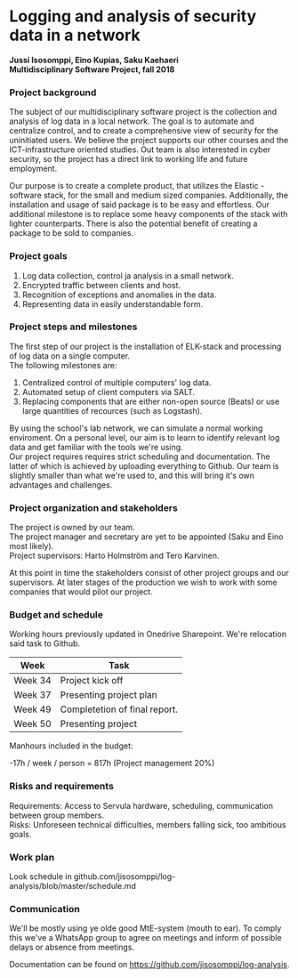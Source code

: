 # Logging and analysis of security data in a network

**Jussi Isosomppi, Eino Kupias, Saku Kaehaeri**  
**Multidisciplinary Software Project, fall 2018**  

### Project background

The subject of our multidisciplinary software project is the collection and analysis of log data in a local network. The goal is to automate and centralize control, and to create a comprehensive view of security for the uninitiated users. We believe the project supports our other courses and the ICT-infrastructure oriented studies. Out team is also interested in cyber security, so the project has a direct link to working life and future employment.

Our purpose is to create a complete product, that utilizes the Elastic -software stack, for the small and medium sized companies. Additionally, the installation and usage of said package is to be  easy and effortless. Our additional milestone is to replace some heavy components of the stack with lighter counterparts. There is also the potential benefit of creating a package to be sold to companies.

### Project goals 

1) Log data collection, control ja analysis in a small network.  
2) Encrypted traffic between clients and host.
3) Recognition of exceptions and anomalies in the data.  
4) Representing data in easily understandable form.  

### Project steps and milestones

The first step of our project is the installation of ELK-stack and processing of log data on a single computer.  
The following milestones are:  
1) Centralized control of multiple computers' log data.  
2) Automated setup of client computers via SALT.  
3) Replacing components that are either non-open source (Beats) or use large quantities of recources (such as Logstash).  

By using the school's lab network, we can simulate a normal working enviroment. On a personal level, our aim is to learn to identify relevant log data and get familiar with the tools we're using.  
Our project requires requires strict scheduling and documentation. The latter of which is achieved by uploading everything to Github. Our team is slightly smaller than what we're used to, and this will bring it's own advantages and challenges.

### Project organization and stakeholders 
 
The project is owned by our team.  
The project manager and secretary are yet to be appointed (Saku and Eino most likely).  
Project supervisors: Harto Holmström and Tero Karvinen.  

At this point in time the stakeholders consist of other project groups and our supervisors. At later stages of the production we wish to work with some companies that would pilot our project.

### Budget and schedule

Working hours previously updated in Onedrive Sharepoint. We're relocation said task to Github.  

**Week**|**Task**
--------|-------------
Week 34|Project kick off
Week 37|Presenting project plan
Week 49|Completetion of final report.
Week 50|Presenting project

Manhours included in the budget: 

-17h / week / person = 817h (Project management 20%) 

### Risks and requirements

Requirements: Access to Servula hardware, scheduling, communication between group members.  
Risks: Unforeseen technical difficulties, members falling sick, too ambitious goals.  

### Work plan  

Look schedule in github.com/jisosomppi/log-analysis/blob/master/schedule.md

### Communication
We'll be mostly using ye olde good MtE-system (mouth to ear). To comply this we've a WhatsApp group to agree on meetings and inform of possible delays or absence from meetings.

Documentation can be found on https://github.com/jisosomppi/log-analysis.
